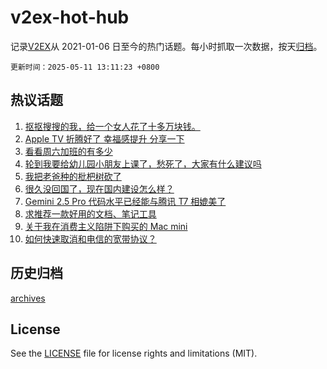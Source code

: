 # v2ex-hot-hub

 记录[V2EX](https://www.v2ex.com/)从 2021-01-06 日至今的热门话题。每小时抓取一次数据，按天[归档](archives)。

`更新时间：2025-05-11 13:11:23 +0800`

## 热议话题

1. [抠抠搜搜的我，给一个女人花了十多万块钱。](https://www.v2ex.com/t/1130863)
1. [Apple TV 折腾好了 幸福感提升 分享一下](https://www.v2ex.com/t/1130858)
1. [看看周六加班的有多少](https://www.v2ex.com/t/1130852)
1. [轮到我要给幼儿园小朋友上课了，愁死了，大家有什么建议吗](https://www.v2ex.com/t/1130936)
1. [我把老爸种的枇杷树砍了](https://www.v2ex.com/t/1130950)
1. [很久没回国了，现在国内建设怎么样？](https://www.v2ex.com/t/1130924)
1. [Gemini 2.5 Pro 代码水平已经能与腾讯 T7 相媲美了](https://www.v2ex.com/t/1130938)
1. [求推荐一款好用的文档、笔记工具](https://www.v2ex.com/t/1130860)
1. [关于我在消费主义陷阱下购买的 Mac mini](https://www.v2ex.com/t/1130916)
1. [如何快速取消和电信的宽带协议？](https://www.v2ex.com/t/1130861)

## 历史归档

[archives](archives)

## License

See the [LICENSE](LICENSE) file for license rights and limitations (MIT).
